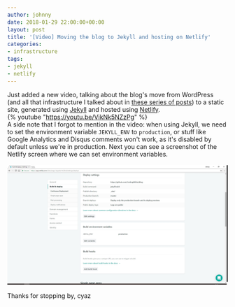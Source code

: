 ```yaml
---
author: johnny
date: 2018-01-29 22:00:00+00:00
layout: post
title: '[Video] Moving the blog to Jekyll and hosting on Netlify'
categories:
- infrastructure
tags:
- jekyll
- netlify
---
```


Just added a new video, talking about the blog's move from WordPress (and all that infrastructure I talked about in [these series of posts](/2016/10/05/getting-this-up-and-running-intro)) to a static site, generated using [Jekyll](https://jekyllrb.com/) and hosted using [Netlify](https://www.netlify.com/).
<br/>
{% youtube "https://youtu.be/VikNk5NZzPg" %}
<br/>
A side note that I forgot to mention in the video: when using Jekyll, we need to set the environment variable ```JEKYLL_ENV``` to ```production```, or stuff like Google Analytics and Disqus comments won't work, as it's disabled by default unless we're in production. Next you can see a screenshot of the Netlify screen where we can set environment variables.
<br/>
<br/>
[![Setting environment variables on Netlify](/assets/2018/01/29/00-netlify-environment-variables.jpg)](/assets/2018/01/29/00-netlify-environment-variables.jpg)

Thanks for stopping by, cyaz